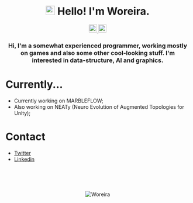<h1 align="center"><img src="https://media.giphy.com/media/hvRJCLFzcasrR4ia7z/giphy.gif" width="25px"> Hello! I'm Woreira.</h1>
<p align="center">
  <a href="https://www.linkedin.com/in/lucas-moreira-b5118117a/">
    <img alt="Woreira's Linkedin" width="22px" src="https://raw.githubusercontent.com/peterthehan/peterthehan/master/assets/linkedin.svg" />
  </a>
   <a href="https://twitter.com/Woreira">
    <img alt="Woreira's Twitter" width="22px" src="https://raw.githubusercontent.com/peterthehan/peterthehan/master/assets/twitter.svg" />
  </a>
</p>

<h3 align="center">Hi, I'm a somewhat experienced programmer, working mostly on games and also some other cool-looking stuff. I'm interested in data-structure, AI and graphics.<br></h3>

<h1>Currently...</h1>

- Currently working on MARBLEFLOW;<br>
- Also working on NEATy (Neuro Evolution of Augmented Topologies for Unity);<br>

<h1>Contact</h1>

- [Twitter](https://twitter.com/Woreira)<br>
- [Linkedin](https://www.linkedin.com/in/lucas-moreira-b5118117a/)<br>

<br><br><br>
<p align="center">
  <img src="https://github-readme-stats.vercel.app/api?username=Woreira&show_icons=true&theme=gotham&hide=issues,contribs,prs" alt="Woreira"/>
  
 </p>
 <!---
 <img src="https://github-readme-stats.vercel.app/api/top-langs/?username=Woreira&langs_count=3&theme=gotham" />
---> 
